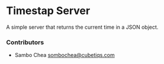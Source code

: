 # Timestap Server

A simple server that returns the current time in a JSON object.

### Contributors

- Sambo Chea <sombochea@cubetiqs.com>
